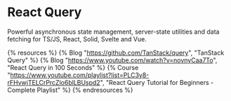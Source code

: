 # React Query

Powerful asynchronous state management, server-state utilities and data fetching for TS/JS, React, Solid, Svelte and Vue.

{% resources %}
  {% Blog "https://github.com/TanStack/query", "TanStack Query" %}
  {% Blog "https://www.youtube.com/watch?v=novnyCaa7To", "React Query in 100 Seconds" %}
  {% Course "https://www.youtube.com/playlist?list=PLC3y8-rFHvwjTELCrPrcZlo6blLBUspd2", "React Query Tutorial for Beginners - Complete Playlist" %}
{% endresources %}

